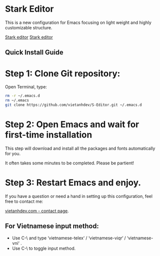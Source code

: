 # Stark Editor
This is a new configuration for Emacs focusing on light weight and highly customizable structure.

[Stark editor](screenshot/screenshot1.png)
[Stark editor](screenshot/screenshot2.png)

## Quick Install Guide

# Step 1: Clone Git repository:

Open Terminal, type:

~~~ bash
rm -r ~/.emacs.d
rm ~/.emacs
git clone https://github.com/vietanhdev/S-Editor.git ~/.emacs.d
~~~

# Step 2: Open Emacs and wait for first-time installation

This step will download and install all the packages and fonts automatically for you.

It often takes some minutes to be completed. Please be partient!

# Step 3: Restart Emacs and enjoy.

If you have a question or need a hand in setting up this configuration, feel free to contact me:

[vietanhdev.com - contact page](https://vietanhdev.com/contact/).

## For Vietnamese input method:

- Use C-\ and type ‘vietnamese-telex‘ / ‘vietnamese-viqr‘ / ‘vietnamese-vni‘ .
- Use C-\ to toggle input method.
